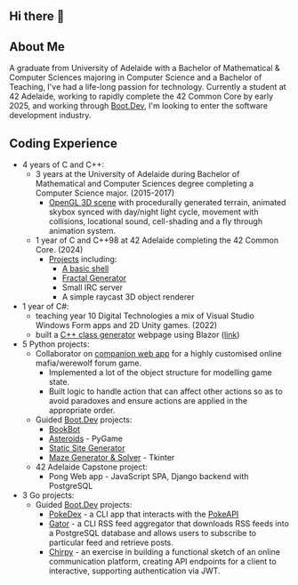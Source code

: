 ## Hi there 👋

## About Me
A graduate from University of Adelaide with a Bachelor of Mathematical & Computer Sciences majoring in Computer Science and a Bachelor of Teaching, I've had a life-long passion for technology. Currently a student at 42 Adelaide, working to rapidly complete the 42 Common Core by early 2025, and working through [Boot.Dev](https://www.boot.dev/u/jthughes), I'm looking to enter the software development industry.

## Coding Experience
- 4 years of C and C++:
  - 3 years at the University of Adelaide during Bachelor of Mathematical and Computer Sciences degree completing a Computer Science major. (2015-2017)
    - [OpenGL 3D scene](https://github.com/jthughes/University/tree/master/2017/s2) with procedurally generated terrain, animated skybox synced with day/night light cycle, movement with collisions, locational sound, cell-shading and a fly through animation system.
  - 1 year of C and C++98 at 42 Adelaide completing the 42 Common Core. (2024)
    - [Projects](https://github.com/jthughes/42-Common-Core) including:
        - [A basic shell](https://github.com/jthughes/42-Common-Core/blob/main/projects/03-Minishell.md)
        - [Fractal Generator](https://github.com/jthughes/42-Common-Core/blob/main/projects/02-fractol.md)
        - Small IRC server
        - A simple raycast 3D object renderer
- 1 year of C#:
  - teaching year 10 Digital Technologies a mix of Visual Studio Windows Form apps and 2D Unity games. (2022)
  - built a [C++ class generator](https://github.com/jthughes/42-CPP-Class-Builder) webpage using Blazor ([link](https://jthughes.github.io/42-CPP-Class-Builder/))
- 5 Python projects:
  - Collaborator on [companion web app](https://github.com/isabelle-sanford/kkc4) for a highly customised online mafia/werewolf forum game.
    - Implemented a lot of the object structure for modelling game state.
    - Built logic to handle action that can affect other actions so as to avoid paradoxes and ensure actions are applied in the appropriate order.
  - Guided [Boot.Dev](https://www.boot.dev/) projects:
    - [BookBot](https://github.com/jthughes/bookbot)
    - [Asteroids](https://github.com/jthughes/asteroidsgame) - PyGame
    - [Static Site Generator](https://github.com/jthughes/staticgenerator)
    - [Maze Generator & Solver](https://github.com/jthughes/mazegen) - Tkinter
  - 42 Adelaide Capstone project:
    - Pong Web app - JavaScript SPA, Django backend with PostgreSQL
- 3 Go projects:
  - Guided [Boot.Dev](https://www.boot.dev/) projects:
    - [PokeDex](https://github.com/jthughes/pokedexcli) - a CLI app that interacts with the [PokeAPI](https://pokeapi.co/)
    - [Gator](https://github.com/jthughes/gatorcli) - a CLI RSS feed aggregator that downloads RSS feeds into a PostgreSQL database and allows users to subscribe to particular feed and retrieve posts.
    - [Chirpy](https://github.com/jthughes/chirpynetwork) - an exercise in building a functional sketch of an online communication platform, creating API endpoints for a client to interactive, supporting authentication via JWT.

<!--
**jthughes/jthughes** is a ✨ _special_ ✨ repository because its `README.md` (this file) appears on your GitHub profile.

Here are some ideas to get you started:

- 🔭 I’m currently working on ...
- 🌱 I’m currently learning ...
- 👯 I’m looking to collaborate on ...
- 🤔 I’m looking for help with ...
- 💬 Ask me about ...
- 📫 How to reach me: ...
- 😄 Pronouns: ...
- ⚡ Fun fact: ...
-->
